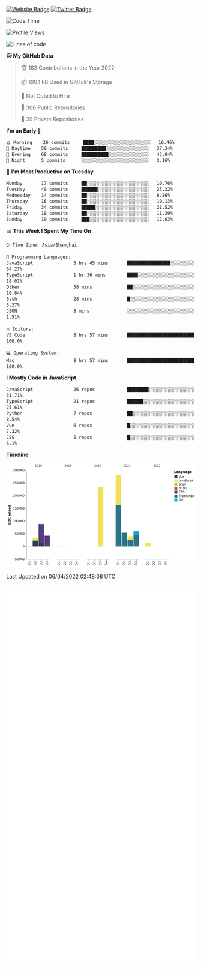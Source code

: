 [![Website Badge](https://img.shields.io/badge/-caos.me-444444?style=flat&logo=Google-Chrome&logoColor=f2f2f2&link=https://caos.me)](https://caos.me)
[![Twitter Badge](https://img.shields.io/badge/-@caosbad-1da1f2?style=flat&labelColor=1ca0f1&logo=twitter&logoColor=white&link=https://twitter.com/caosbad)](https://twitter.com/caosbad)



<!--START_SECTION:waka-->
![Code Time](http://img.shields.io/badge/Code%20Time-176%20hrs%2048%20mins-blue)

![Profile Views](http://img.shields.io/badge/Profile%20Views-3-blue)

![Lines of code](https://img.shields.io/badge/From%20Hello%20World%20I%27ve%20Written-849%20Thousand%20lines%20of%20code-blue)

**🐱 My GitHub Data** 

> 🏆 183 Contributions in the Year 2022
 > 
> 📦 190.1 kB Used in GitHub's Storage 
 > 
> 🚫 Not Opted to Hire
 > 
> 📜 306 Public Repositories 
 > 
> 🔑 39 Private Repositories  
 > 
**I'm an Early 🐤** 

```text
🌞 Morning    26 commits     ████░░░░░░░░░░░░░░░░░░░░░   16.46% 
🌆 Daytime    59 commits     █████████░░░░░░░░░░░░░░░░   37.34% 
🌃 Evening    68 commits     ██████████░░░░░░░░░░░░░░░   43.04% 
🌙 Night      5 commits      ░░░░░░░░░░░░░░░░░░░░░░░░░   3.16%

```
📅 **I'm Most Productive on Tuesday** 

```text
Monday       17 commits     ██░░░░░░░░░░░░░░░░░░░░░░░   10.76% 
Tuesday      40 commits     ██████░░░░░░░░░░░░░░░░░░░   25.32% 
Wednesday    14 commits     ██░░░░░░░░░░░░░░░░░░░░░░░   8.86% 
Thursday     16 commits     ██░░░░░░░░░░░░░░░░░░░░░░░   10.13% 
Friday       34 commits     █████░░░░░░░░░░░░░░░░░░░░   21.52% 
Saturday     18 commits     ██░░░░░░░░░░░░░░░░░░░░░░░   11.39% 
Sunday       19 commits     ███░░░░░░░░░░░░░░░░░░░░░░   12.03%

```


📊 **This Week I Spent My Time On** 

```text
⌚︎ Time Zone: Asia/Shanghai

💬 Programming Languages: 
JavaScript               5 hrs 45 mins       ████████████████░░░░░░░░░   64.27% 
TypeScript               1 hr 36 mins        ████░░░░░░░░░░░░░░░░░░░░░   18.01% 
Other                    58 mins             ██░░░░░░░░░░░░░░░░░░░░░░░   10.84% 
Bash                     28 mins             █░░░░░░░░░░░░░░░░░░░░░░░░   5.37% 
JSON                     8 mins              ░░░░░░░░░░░░░░░░░░░░░░░░░   1.51%

🔥 Editors: 
VS Code                  8 hrs 57 mins       █████████████████████████   100.0%

💻 Operating System: 
Mac                      8 hrs 57 mins       █████████████████████████   100.0%

```

**I Mostly Code in JavaScript** 

```text
JavaScript               26 repos            ████████░░░░░░░░░░░░░░░░░   31.71% 
TypeScript               21 repos            ██████░░░░░░░░░░░░░░░░░░░   25.61% 
Python                   7 repos             ██░░░░░░░░░░░░░░░░░░░░░░░   8.54% 
Vue                      6 repos             █░░░░░░░░░░░░░░░░░░░░░░░░   7.32% 
CSS                      5 repos             █░░░░░░░░░░░░░░░░░░░░░░░░   6.1%

```


**Timeline**

![Chart not found](https://raw.githubusercontent.com/caosbad/caosbad/master/charts/bar_graph.png) 


 Last Updated on 06/04/2022 02:48:08 UTC
<!--END_SECTION:waka-->


![Metrics](https://github.com/caosbad/CaosBad/blob/master/github-metrics.svg)
